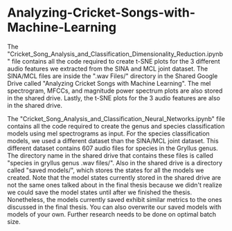 # Analyzing-Cricket-Songs-with-Machine-Learning

The "Cricket_Song_Analysis_and_Classification_Dimensionality_Reduction.ipynb" file contains all the code required to create t-SNE plots for the 3 different audio features we extracted from the SINA and MCL joint dataset. The SINA/MCL files are inside the ".wav Files/" directory in the Shared Google Drive called "Analyzing Cricket Songs with Machine Learning". The mel spectrogram, MFCCs, and magnitude power spectrum plots are also stored in the shared drive. Lastly, the t-SNE plots for the 3 audio features are also in the shared drive. 

The "Cricket_Song_Analysis_and_Classification_Neural_Networks.ipynb" file contains all the code required to create the genus and species classification models using mel spectrograms as input. For the species classification models, we used a different dataset than the SINA/MCL joint dataset. This different dataset contains 607 audio files for species in the Gryllus genus. The directory name in the shared drive that contains these files is called "species in gryllus genus .wav files/". Also in the shared drive is a directory called "saved models/", which stores the states for all the models we created. Note that the model states currently stored in the shared drive are not the same ones talked about in the final thesis because we didn't realize we could save the model states until after we finished the thesis. Nonetheless, the models currently saved exhibit similar metrics to the ones discussed in the final thesis. You can also overwrite our saved models with models of your own. Further research needs to be done on optimal batch size. 
